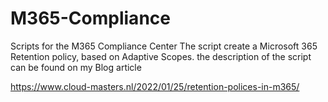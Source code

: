# M365-Compliance
Scripts for the M365 Compliance Center
The script create a Microsoft 365 Retention policy, based on Adaptive Scopes. the description of the script can be found on my Blog article

https://www.cloud-masters.nl/2022/01/25/retention-polices-in-m365/